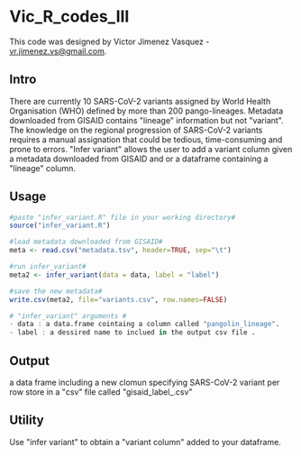 # Vic_R_codes_III

This code was designed by Victor Jimenez Vasquez - vr.jimenez.vs@gmail.com.
## Intro
There are currently 10 SARS-CoV-2 variants assigned by World Health Organisation (WHO) defined by more than 200 pango-lineages. Metadata downloaded from GISAID contains "lineage" information but not "variant". The knowledge on the regional progression of SARS-CoV-2 variants requires a manual assignation that could be tedious, time-consuming and prone to errors. "Infer variant" allows the user to add a variant column given a metadata downloaded from GISAID and or a dataframe containing a "lineage" column. 

## Usage 
```r
#paste "infer_variant.R" file in your working directory#
source("infer_variant.R")

#load metadata downloaded from GISAID#
meta <- read.csv("metadata.tsv", header=TRUE, sep="\t")

#run infer_variant#
meta2 <- infer_variant(data = data, label = "label")

#save the new metadata#
write.csv(meta2, file="variants.csv", row.names=FALSE)

# "infer_variant" arguments #
- data : a data.frame cointaing a column called "pangolin_lineage". 
- label : a dessired name to inclued in the output csv file .  

```
## Output
a data frame including a new clomun specifying SARS-CoV-2 variant per row store in a "csv" file called "gisaid_label_.csv"

## Utility
Use "infer variant" to obtain a "variant column" added to your dataframe. 
